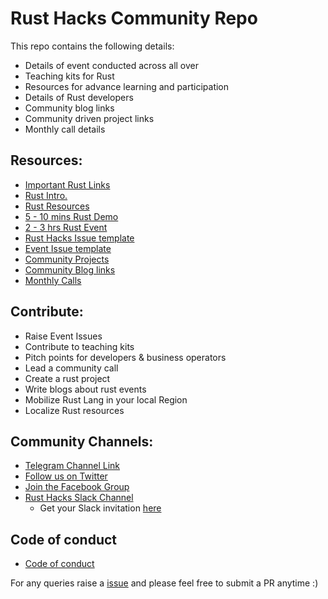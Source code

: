 # Rust Hacks Community Repo

This repo contains the following details:

* Details of event conducted across all over
* Teaching kits for Rust
* Resources for advance learning and participation
* Details of Rust developers
* Community blog links
* Community driven project links
* Monthly call details

## Resources: 

* [Important Rust Links](/Important_links.md)
* [Rust Intro.](/Rust_Intro)
* [Rust Resources](/resources)
* [5 - 10 mins Rust Demo](/short_demo)
* [2 - 3 hrs Rust Event](/long_demo)
* [Rust Hacks Issue template](/.github/issue_template.md)
* [Event Issue template](/Event_issue_format.md)
* [Community Projects](/community_projects.md)
* [Community Blog links](/community_blog.md)
* [Monthly Calls](/monthly_calls.md)

## Contribute:

* Raise Event Issues
* Contribute to teaching kits
* Pitch points for developers & business operators
* Lead a community call
* Create a rust project
* Write blogs about rust events
* Mobilize Rust Lang in your local Region
* Localize Rust resources

## Community Channels: 
* [Telegram Channel Link](https://t.me/rusthacks)
* [Follow us on Twitter](https://twitter.com/rusthack)
* [Join the Facebook Group](https://www.facebook.com/groups/rusthacks)
* [Rust Hacks Slack Channel]() 
  - Get your Slack invitation [here]() 

## Code of conduct
* [Code of conduct](/Licence.md)

For any queries raise a [issue](https://github.com/rusthacks/rust/issues) and please feel free to submit a PR anytime :) 
